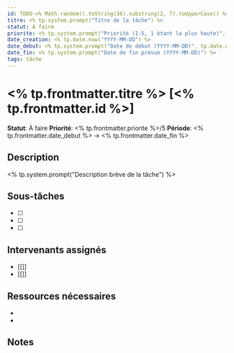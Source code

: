 ```yaml
---
id: TODO-<% Math.random().toString(36).substring(2, 7).toUpperCase() %>
titre: <% tp.system.prompt("Titre de la tâche") %>
statut: À faire
priorite: <% tp.system.prompt("Priorité (1-5, 1 étant la plus haute)", "3") %>
date_creation: <% tp.date.now("YYYY-MM-DD") %>
date_debut: <% tp.system.prompt("Date de début (YYYY-MM-DD)", tp.date.now("YYYY-MM-DD")) %>
date_fin: <% tp.system.prompt("Date de fin prévue (YYYY-MM-DD)") %>
tags: tâche
---
```


# <% tp.frontmatter.titre %> [<% tp.frontmatter.id %>]

**Statut**: À faire
**Priorité**: <% tp.frontmatter.priorite %>/5
**Période**: <% tp.frontmatter.date_debut %> → <% tp.frontmatter.date_fin %>

## Description

<% tp.system.prompt("Description brève de la tâche") %>

## Sous-tâches

- [ ] 
- [ ] 
- [ ] 

## Intervenants assignés

- [[]]
- [[]]

## Ressources nécessaires

- 
- 

## Notes

